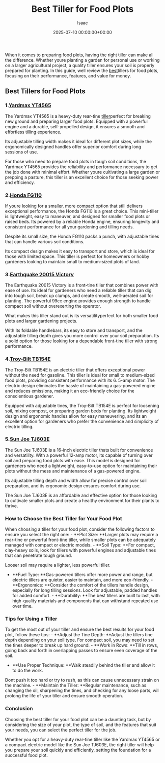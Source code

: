 ﻿---
title: Best Tiller for Food Plots
description: When it comes to preparing food plots, having the right tiller can make all the difference. Whether youre planting a garden for personal use or working on a...
slug: /best-tiller-for-food-plots/
date: 2025-07-10 00:00:00+00:00
lastmod: 2025-07-10 00:00:00+03:00
author: Isaac
categories:
- Guide
tags:
- guide
- best
- tiller
layout: post
---

When it comes to preparing food plots, having the right tiller can make all the difference. Whether youre planting a garden for personal use or working on a larger agricultural project, a quality tiller ensures your soil is properly prepared for planting. In this guide, well review the [best](https://pestpolicy.com/best-acrylic-paint-for-wood/)tillers for food plots, focusing on their performance, features, and value for money.

##  Best Tillers for Food Plots

###  1.[Yardmax YT4565](https://www.amazon.com/dp/B00IXG4FZ6?tag=p-policy-20)

The Yardmax YT4565 is a heavy-duty rear-tine [tiller](https://pestpolicy.com/best-rear-tine-tiller/)perfect for breaking new ground and preparing larger food plots. Equipped with a powerful engine and a durable, self-propelled design, it ensures a smooth and effortless tilling experience.

Its adjustable tilling width makes it ideal for different plot sizes, while the ergonomically designed handles offer superior comfort during long sessions of use.

For those who need to prepare food plots in tough soil conditions, the Yardmax YT4565 provides the reliability and performance necessary to get the job done with minimal effort. Whether youre cultivating a large garden or prepping a pasture, this tiller is an excellent choice for those seeking power and efficiency.

###  2.[Honda FG110](https://www.amazon.com/dp/B07TLXFXLQ?tag=p-policy-20)

If youre looking for a smaller, more compact option that still delivers exceptional performance, the Honda FG110 is a great choice. This mini-tiller is lightweight, easy to maneuver, and designed for smaller food plots or raised beds. Its powered by a reliable Honda engine, ensuring longevity and consistent performance for all your gardening and tilling needs.

Despite its small size, the Honda FG110 packs a punch, with adjustable tines that can handle various soil conditions.

Its compact design makes it easy to transport and store, which is ideal for those with limited space. This tiller is perfect for homeowners or hobby gardeners looking to maintain small to medium-sized plots of land.

###  3.[Earthquake 20015 Victory](https://www.amazon.com/dp/B078CGNYZZ?tag=p-policy-20)

The Earthquake 20015 Victory is a front-tine tiller that combines power with ease of use. Its ideal for gardeners who need a reliable tiller that can dig into tough soil, break up clumps, and create smooth, well-aerated soil for planting. The powerful 99cc engine provides enough strength to handle compact soil without overexerting the operator.

What makes this tiller stand out is its versatilityperfect for both smaller food plots and larger gardening projects.

With its foldable handlebars, its easy to store and transport, and the adjustable tilling depth gives you more control over your soil preparation. Its a solid option for those looking for a dependable front-tine tiller with strong performance.

###  4.[Troy-Bilt TB154E](https://www.amazon.com/dp/B07NYQJWB2?tag=p-policy-20)

The Troy-Bilt TB154E is an electric tiller that offers exceptional power without the need for gasoline. This tiller is ideal for small to medium-sized food plots, providing consistent performance with its 6. 5-amp motor. The electric design eliminates the hassle of maintaining a gas-powered engine and reduces emissions, making it an eco-friendly choice for the conscientious gardener.

Equipped with adjustable tines, the Troy-Bilt TB154E is perfect for loosening soil, mixing compost, or preparing garden beds for planting. Its lightweight design and ergonomic handles allow for easy maneuvering, and its an excellent option for gardeners who prefer the convenience and simplicity of electric tilling.

###  5.[Sun Joe TJ603E](https://www.amazon.com/dp/B07MQK8YT4?tag=p-policy-20)

The Sun Joe TJ603E is a 16-inch electric tiller thats built for convenience and versatility. With a powerful 12-amp motor, its capable of turning over soil and preparing food plots with ease. This model is designed for gardeners who need a lightweight, easy-to-use option for maintaining their plots without the mess and maintenance of a gas-powered engine.

Its adjustable tilling depth and width allow for precise control over soil preparation, and its ergonomic design ensures comfort during use.

The Sun Joe TJ603E is an affordable and effective option for those looking to cultivate smaller plots and create a healthy environment for their plants to thrive.

###  How to Choose the Best Tiller for Your Food Plot

When choosing a tiller for your food plot, consider the following factors to ensure you select the right one: - **Plot Size: **Larger plots may require a rear-tine or powerful front-tine tiller, while smaller plots can be adequately managed with compact or electric models. - **Soil Type: **For compact, clay-heavy soils, look for tillers with powerful engines and adjustable tines that can penetrate tough ground.

Looser soil may require a lighter, less powerful tiller.

- **Fuel Type: **Gas-powered tillers offer more power and range, but electric tillers are quieter, easier to maintain, and more eco-friendly. - **Ergonomics: **Consider the comfort of the tillers handle design, especially for long tilling sessions. Look for adjustable, padded handles for added comfort. - **Durability: **The best tillers are built to last, with high-quality materials and components that can withstand repeated use over time.

###  Tips for Using a Tiller

To get the most out of your tiller and ensure the best results for your food plot, follow these tips: - **Adjust the Tine Depth: **Adjust the tillers tine depth depending on your soil type. For compact soil, you may need to set the tines deeper to break up hard ground. - **Work in Rows: **Till in rows, going back and forth in overlapping passes to ensure even coverage of the soil.

- **Use Proper Technique: **Walk steadily behind the tiller and allow it to do the work.

Dont push it too hard or try to rush, as this can cause unnecessary strain on the machine. - **Maintain the Tiller: **Regular maintenance, such as changing the oil, sharpening the tines, and checking for any loose parts, will prolong the life of your tiller and ensure smooth operation.

###  Conclusion

Choosing the best tiller for your food plot can be a daunting task, but by considering the size of your plot, the type of soil, and the features that suit your needs, you can select the perfect tiller for the job.

Whether you opt for a heavy-duty rear-tine tiller like the Yardmax YT4565 or a compact electric model like the Sun Joe TJ603E, the right tiller will help you prepare your soil quickly and efficiently, setting the foundation for a successful food plot.

